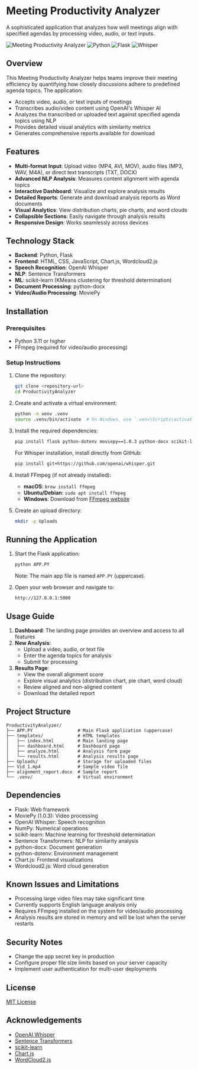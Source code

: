 # Meeting Productivity Analyzer

A sophisticated application that analyzes how well meetings align with specified agendas by processing video, audio, or text inputs.

![Meeting Productivity Analyzer](https://img.shields.io/badge/Meeting-Productivity%20Analyzer-4361ee)
![Python](https://img.shields.io/badge/Python-3.11+-blue)
![Flask](https://img.shields.io/badge/Flask-3.1.0-green)
![Whisper](https://img.shields.io/badge/OpenAI-Whisper-orange)

## Overview

This Meeting Productivity Analyzer helps teams improve their meeting efficiency by quantifying how closely discussions adhere to predefined agenda topics. The application:

- Accepts video, audio, or text inputs of meetings
- Transcribes audio/video content using OpenAI's Whisper AI
- Analyzes the transcribed or uploaded text against specified agenda topics using NLP
- Provides detailed visual analytics with similarity metrics
- Generates comprehensive reports available for download

## Features

- **Multi-format Input**: Upload video (MP4, AVI, MOV), audio files (MP3, WAV, M4A), or direct text transcripts (TXT, DOCX)
- **Advanced NLP Analysis**: Measures content alignment with agenda topics
- **Interactive Dashboard**: Visualize and explore analysis results
- **Detailed Reports**: Generate and download analysis reports as Word documents
- **Visual Analytics**: View distribution charts, pie charts, and word clouds
- **Collapsible Sections**: Easily navigate through analysis results
- **Responsive Design**: Works seamlessly across devices

## Technology Stack

- **Backend**: Python, Flask
- **Frontend**: HTML, CSS, JavaScript, Chart.js, Wordcloud2.js
- **Speech Recognition**: OpenAI Whisper
- **NLP**: Sentence Transformers
- **ML**: scikit-learn (KMeans clustering for threshold determination)
- **Document Processing**: python-docx
- **Video/Audio Processing**: MoviePy

## Installation

### Prerequisites

- Python 3.11 or higher
- FFmpeg (required for video/audio processing)

### Setup Instructions

1. Clone the repository:
   ```bash
   git clone <repository-url>
   cd ProductivityAnalyzer
   ```

2. Create and activate a virtual environment:
   ```bash
   python -m venv .venv
   source .venv/bin/activate  # On Windows, use `.venv\Scripts\activate`
   ```

3. Install the required dependencies:
   ```bash
   pip install flask python-dotenv moviepy==1.0.3 python-docx scikit-learn numpy sentence-transformers
   ```

   For Whisper installation, install directly from GitHub:
   ```bash
   pip install git+https://github.com/openai/whisper.git
   ```

4. Install FFmpeg (if not already installed):
   - **macOS**: `brew install ffmpeg`
   - **Ubuntu/Debian**: `sudo apt install ffmpeg`
   - **Windows**: Download from [FFmpeg website](https://ffmpeg.org/download.html)

5. Create an upload directory:
   ```bash
   mkdir -p Uploads
   ```

## Running the Application

1. Start the Flask application:
   ```bash
   python APP.PY
   ```
   
   Note: The main app file is named `APP.PY` (uppercase).

2. Open your web browser and navigate to:
   ```
   http://127.0.0.1:5000
   ```

## Usage Guide

1. **Dashboard**: The landing page provides an overview and access to all features
2. **New Analysis**: 
   - Upload a video, audio, or text file
   - Enter the agenda topics for analysis
   - Submit for processing
3. **Results Page**:
   - View the overall alignment score
   - Explore visual analytics (distribution chart, pie chart, word cloud)
   - Review aligned and non-aligned content
   - Download the detailed report

## Project Structure

```
ProductivityAnalyzer/
├── APP.PY                 # Main Flask application (uppercase)
├── templates/             # HTML templates
│   ├── index.html         # Main landing page
│   ├── dashboard.html     # Dashboard page
│   ├── analyze.html       # Analysis form page
│   └── results.html       # Analysis results page
├── Uploads/               # Storage for uploaded files
├── Vid_1.mp4              # Sample video file
├── alignment_report.docx  # Sample report
└── .venv/                 # Virtual environment
```

## Dependencies

- Flask: Web framework
- MoviePy (1.0.3): Video processing
- OpenAI Whisper: Speech recognition
- NumPy: Numerical operations
- scikit-learn: Machine learning for threshold determination
- Sentence Transformers: NLP for similarity analysis
- python-docx: Document generation
- python-dotenv: Environment management
- Chart.js: Frontend visualizations
- Wordcloud2.js: Word cloud generation

## Known Issues and Limitations

- Processing large video files may take significant time
- Currently supports English language analysis only
- Requires FFmpeg installed on the system for video/audio processing
- Analysis results are stored in memory and will be lost when the server restarts

## Security Notes

- Change the app secret key in production
- Configure proper file size limits based on your server capacity
- Implement user authentication for multi-user deployments

## License

[MIT License](LICENSE)

## Acknowledgements

- [OpenAI Whisper](https://github.com/openai/whisper)
- [Sentence Transformers](https://www.sbert.net/)
- [scikit-learn](https://scikit-learn.org/)
- [Chart.js](https://www.chartjs.org/)
- [WordCloud2.js](https://github.com/timdream/wordcloud2.js)
